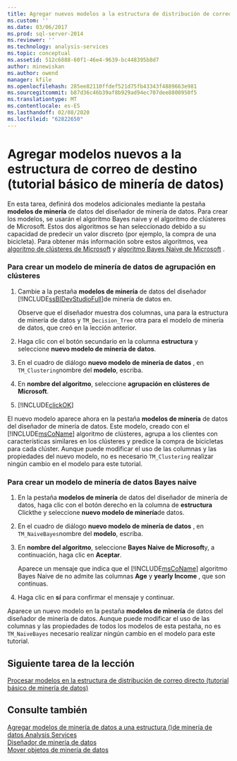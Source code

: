 ```yaml
---
title: Agregar nuevos modelos a la estructura de distribución de correo directo (tutorial básico de minería de datos) | Microsoft Docs
ms.custom: ''
ms.date: 03/06/2017
ms.prod: sql-server-2014
ms.reviewer: ''
ms.technology: analysis-services
ms.topic: conceptual
ms.assetid: 512c6888-60f1-46e4-9639-bc448395b8d7
author: minewiskan
ms.author: owend
manager: kfile
ms.openlocfilehash: 285ee82110ffdef521d75fb43343f4889663e981
ms.sourcegitcommit: b87d36c46b39af8b929ad94ec707dee8800950f5
ms.translationtype: MT
ms.contentlocale: es-ES
ms.lasthandoff: 02/08/2020
ms.locfileid: "62822650"
---
```

# <a name="adding-new-models-to-the-targeted-mailing-structure-basic-data-mining-tutorial"></a>Agregar modelos nuevos a la estructura de correo de destino (tutorial básico de minería de datos)
  En esta tarea, definirá dos modelos adicionales mediante la pestaña **modelos de minería** de datos del diseñador de minería de datos. Para crear los modelos, se usarán el algoritmo Bayes naive y el algoritmo de clústeres de Microsoft. Estos dos algoritmos se han seleccionado debido a su capacidad de predecir un valor discreto (por ejemplo, la compra de una bicicleta). Para obtener más información sobre estos algoritmos, vea [algoritmo de clústeres de Microsoft](../../2014/analysis-services/data-mining/microsoft-clustering-algorithm.md) y [algoritmo Bayes Naive de Microsoft](../../2014/analysis-services/data-mining/microsoft-naive-bayes-algorithm.md) .  
  
### <a name="to-create-a-clustering-mining-model"></a>Para crear un modelo de minería de datos de agrupación en clústeres  
  
1.  Cambie a la pestaña **modelos de minería** de datos del diseñador [!INCLUDE[ssBIDevStudioFull](../includes/ssbidevstudiofull-md.md)]de minería de datos en.  
  
     Observe que el diseñador muestra dos columnas, una para la estructura de minería de datos y `TM_Decision_Tree` otra para el modelo de minería de datos, que creó en la lección anterior.  
  
2.  Haga clic con el botón secundario en la columna **estructura** y seleccione **nuevo modelo de minería de datos**.  
  
3.  En el cuadro de diálogo **nuevo modelo de minería de datos** , en `TM_Clustering`nombre del **modelo**, escriba.  
  
4.  En **nombre del algoritmo**, seleccione **agrupación en clústeres de Microsoft**.  
  
5.  [!INCLUDE[clickOK](../includes/clickok-md.md)]  
  
 El nuevo modelo aparece ahora en la pestaña **modelos de minería** de datos del diseñador de minería de datos. Este modelo, creado con el [!INCLUDE[msCoName](../includes/msconame-md.md)] algoritmo de clústeres, agrupa a los clientes con características similares en los clústeres y predice la compra de bicicletas para cada clúster. Aunque puede modificar el uso de las columnas y las propiedades del nuevo modelo, no es necesario `TM_Clustering` realizar ningún cambio en el modelo para este tutorial.  
  
### <a name="to-create-a-naive-bayes-mining-model"></a>Para crear un modelo de minería de datos Bayes naive  
  
1.  En la pestaña **modelos de minería** de datos del diseñador de minería de datos, haga clic con el botón derecho en la columna de **estructura** Clickthe y seleccione **nuevo modelo de minería**de datos.  
  
2.  En el cuadro de diálogo **nuevo modelo de minería de datos** , en `TM_NaiveBayes`nombre del **modelo**, escriba.  
  
3.  En **nombre del algoritmo**, seleccione **Bayes Naive de Microsoft**y, a continuación, haga clic en **Aceptar**.  
  
     Aparece un mensaje que indica que el [!INCLUDE[msCoName](../includes/msconame-md.md)] algoritmo Bayes Naive de no admite las columnas **Age** y **yearly Income** , que son continuas.  
  
4.  Haga clic en **sí** para confirmar el mensaje y continuar.  
  
 Aparece un nuevo modelo en la pestaña **modelos de minería** de datos del diseñador de minería de datos. Aunque puede modificar el uso de las columnas y las propiedades de todos los modelos de esta pestaña, no es `TM_NaiveBayes` necesario realizar ningún cambio en el modelo para este tutorial.  
  
## <a name="next-task-in-lesson"></a>Siguiente tarea de la lección  
 [Procesar modelos en la estructura de distribución de correo directo &#40;tutorial básico de minería de datos&#41;](../../2014/tutorials/processing-models-in-the-targeted-mailing-structure-basic-data-mining-tutorial.md)  
  
## <a name="see-also"></a>Consulte también  
 [Agregar modelos de minería de datos a una estructura &#40;&#41;de minería de datos Analysis Services](../../2014/analysis-services/data-mining/add-mining-models-to-a-structure-analysis-services-data-mining.md)   
 [Diseñador de minería de datos](../../2014/analysis-services/data-mining/data-mining-designer.md)   
 [Mover objetos de minería de datos](../../2014/analysis-services/data-mining/moving-data-mining-objects.md)  
  
  
